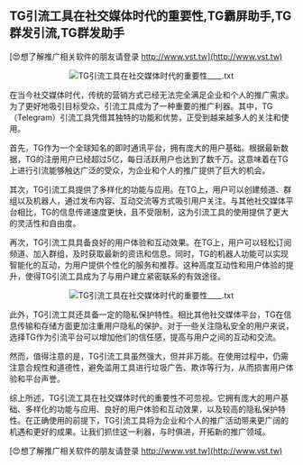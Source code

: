 ## **TG引流工具在社交媒体时代的重要性,TG霸屏助手,TG群发引流,TG群发助手**

[😍想了解推广相关软件的朋友请登录 http://www.vst.tw](http://www.vst.tw)

 <center><img src="https://vst.tw/MP4/tuiguang/png/2.png" alt="TG引流工具在社交媒体时代的重要性____.txt"></center>

在当今社交媒体时代，传统的营销方式已经无法完全满足企业和个人的推广需求。为了更好地吸引目标受众，引流工具成为了一种重要的推广利器。其中，TG（Telegram）引流工具凭借其独特的功能和优势，正受到越来越多人的关注和使用。

首先，TG作为一个全球知名的即时通讯平台，拥有庞大的用户基础。根据最新数据，TG的注册用户已经超过5亿，每日活跃用户也达到了数千万。这意味着在TG上进行引流能够触达广泛的受众，为企业和个人的推广提供了巨大的机会。

其次，TG引流工具提供了多样化的功能与应用。在TG上，用户可以创建频道、群组以及机器人，通过发布内容、互动交流等方式吸引用户关注。与其他社交媒体平台相比，TG的信息传递速度更快，且不受限制，这为引流工具的使用提供了更大的灵活性和自由度。

再次，TG引流工具具备良好的用户体验和互动效果。在TG上，用户可以轻松订阅频道、加入群组，及时获取最新的资讯和信息。同时，TG的机器人功能可以实现智能化的互动，为用户提供个性化的服务和推荐。这种高度互动性和用户体验的提升，使得TG引流工具成为了与用户建立紧密联系的有效途径。

 <center><img src="https://vst.tw/MP4/tuiguang/png/5.png" alt="TG引流工具在社交媒体时代的重要性____.txt"></center>

此外，TG引流工具还具备一定的隐私保护特性。相比其他社交媒体平台，TG在信息传输和存储方面更加注重用户隐私的保护。对于一些关注隐私安全的用户来说，选择TG作为引流平台可以增加他们的信任感，提高与用户之间的互动和交流。

然而，值得注意的是，TG引流工具虽然强大，但并非万能。在使用过程中，仍需注意合规性和道德性，避免滥用工具进行垃圾广告、欺诈等行为，从而损害用户体验和平台声誉。

综上所述，TG引流工具在社交媒体时代的重要性不可忽视。它拥有庞大的用户基础、多样化的功能与应用、良好的用户体验和互动效果，以及较高的隐私保护特性。在正确使用的前提下，TG引流工具将为企业和个人的推广活动带来更广阔的机遇和更好的成果。让我们抓住这一利器，与时俱进，开拓新的推广领域。

[😍想了解推广相关软件的朋友请登录 http://www.vst.tw](http://www.vst.tw)



